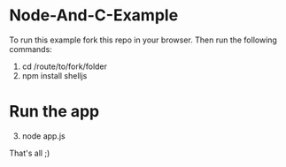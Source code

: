 Node-And-C-Example
====================

To run this example fork this repo in your browser. Then run the following commands:
  1. cd /route/to/fork/folder 
  2. npm install shelljs
  # Run the app
  3. node app.js
  
That's all ;)
